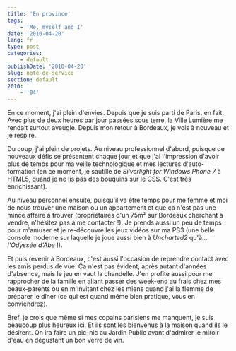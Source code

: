 ```yaml
---
title: 'En province'
tags:
    - 'Me, myself and I'
date: '2010-04-20'
lang: fr
type: post
categories:
    - default
publishDate: '2010-04-20'
slug: note-de-service
section: default
2010:
    - '04'
---
```


En ce moment, j'ai plein d'envies. Depuis que je suis parti de Paris, en fait. Avec plus de deux heures par jour passées sous terre, la Ville Lumière me rendait surtout aveugle. Depuis mon retour à Bordeaux, je vois à nouveau et je respire.

<!--more-->

Du coup, j'ai plein de projets. Au niveau professionnel d'abord, puisque de nouveaux défis se présentent chaque jour et que j'ai l'impression d'avoir plus de temps pour ma veille technologique et mes lectures d'auto-formation (en ce moment, je sautille de <em lang="en">Silverlight for Windows Phone 7</em> à HTML5, quand je ne lis pas des bouquins sur le CSS. C'est très enrichissant).

Au niveau personnel ensuite, puisqu'il va être temps pour me femme et moi de nous trouver une maison ou un appartement et que ça n'est pas une mince affaire à trouver (propriétaires d'un 75m² sur Bordeaux cherchant à vendre, n'hésitez pas à me contacter&nbsp;!). Je prends aussi un peu de temps pour m'amuser et je re-découvre les jeux vidéos sur ma PS3 (une belle console moderne sur laquelle je joue aussi bien à *Uncharted2* qu'à… *l'Odyssée d'Abe*&nbsp;!).

Et puis revenir à Bordeaux, c'est aussi l'occasion de reprendre contact avec les amis perdus de vue. Ça n'est pas évident, après autant d'années d'absence, mais le jeu en vaut la chandelle. J'en profite aussi pour me rapprocher de la famille en allant passer des week-end au frais chez mes beaux-parents ou en m'invitant chez les miens quand j'ai la flemme de préparer le dîner (ce qui est quand même bien pratique, vous en conviendrez).

Bref, je crois que même si mes copains parisiens me manquent, je suis beaucoup plus heureux ici. Et ils sont les bienvenus à la maison quand ils le désirent. On ira faire un pic-nic au Jardin Public avant d'admirer le miroir d'eau en dégustant un bon verre de vin.
